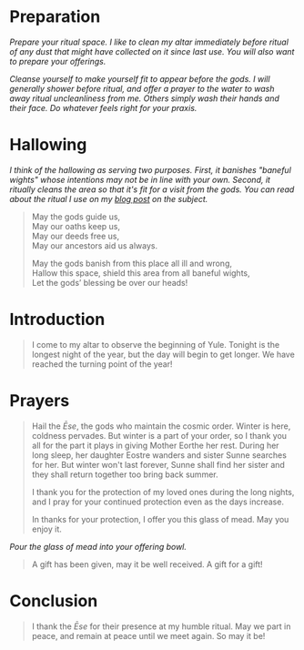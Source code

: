 # Preparation
*Prepare your ritual space. I like to clean my altar immediately before ritual of any dust that might have collected on it since last use. You will also want to prepare your offerings.*

*Cleanse yourself to make yourself fit to appear before the gods. I will generally shower before ritual, and offer a prayer to the water to wash away ritual uncleanliness from me. Others simply wash their hands and their face. Do whatever feels right for your praxis.*

# Hallowing

*I think of the hallowing as serving two purposes. First, it banishes "baneful wights" whose intentions may not be in line with your own. Second, it ritually cleans the area so that it's fit for a visit from the gods. You can read about the ritual I use on my [blog post](https://www.minewyrtruman.com/2020/11/19/my-hallowing-ritual/) on the subject.*

> May the gods guide us,    
> May our oaths keep us,    
> May our deeds free us,    
> May our ancestors aid us always.    
>     
> May the gods banish from this place all ill and wrong,    
> Hallow this space, shield this area from all baneful wights,    
> Let the gods’ blessing be over our heads!

# Introduction

> I come to my altar to observe the beginning of Yule. Tonight is the longest night of the year, but the day will begin to get longer. We have reached the turning point of the year!

# Prayers

> Hail the *Ēse*, the gods who maintain the cosmic order. Winter is here, coldness pervades. But winter is a part of your order, so I thank you all for the part it plays in giving Mother Eorthe her rest. During her long sleep, her daughter Eostre wanders and sister Sunne searches for her. But winter won't last forever, Sunne shall find her sister and they shall return together too bring back summer.    
>    
> I thank you for the protection of my loved ones during the long nights, and I pray for your continued protection even as the days increase.
>    
> In thanks for your protection, I offer you this glass of mead. May you enjoy it.

*Pour the glass of mead into your offering bowl.*

> A gift has been given, may it be well received. A gift for a gift!

# Conclusion

> I thank the *Ēse* for their presence at my humble ritual. May we part in peace, and remain at peace until we meet again. So may it be!